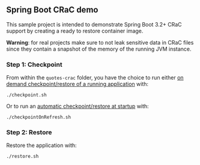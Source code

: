 ## Spring Boot CRaC demo

This sample project is intended to demonstrate Spring Boot 3.2+ CRaC support by creating a ready to restore container image.

**Warning**: for real projects make sure to not leak sensitive data in CRaC files since they contain a snapshot of the memory of the running JVM instance. 

### Step 1: Checkpoint

From within the `quotes-crac` folder, you have the choice to run either [on demand checkpoint/restore of a running application](https://docs.spring.io/spring-framework/quotes/6.1/integration/checkpoint-restore.html#_on_demand_checkpointrestore_of_a_running_application) with:
```
./checkpoint.sh
```

Or to run an [automatic checkpoint/restore at startup](https://docs.spring.io/spring-framework/quotes/6.1/integration/checkpoint-restore.html#_automatic_checkpointrestore_at_startup) with:
```
./checkpointOnRefresh.sh
```

### Step 2: Restore
Restore the application with:
```
./restore.sh
```
